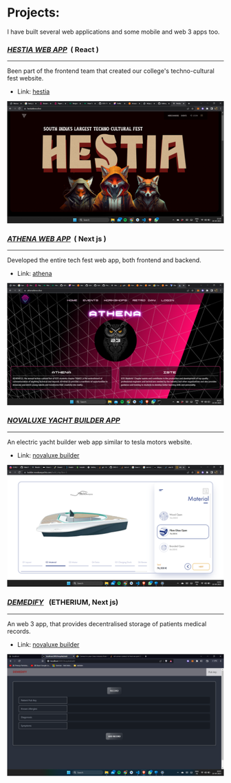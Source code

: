 # Projects:

I have built several web applications and some mobile and web 3 apps too.

<h3><u><strong><i>HESTIA WEB APP</i></strong></u> &nbsp;( React )</h3>
<hr />

Been part of the frontend team that created our college's techno-cultural fest website.

- Link: <a href="https://hestiatkmce.live/" target="_blank">hestia<a/>

![Hestia](/assets/hestia.png)
  
  
<h3><u><strong><i>ATHENA WEB APP</i></strong></u> &nbsp;( Next js )</h3>
<hr />

Developed the entire tech fest web app, both frontend and backend.

- Link: <a href="https://athenatkmce.live/" target="_blank">athena<a/>

![Athena](/assets/athena.png)


<h3><u><strong><i>NOVALUXE YACHT BUILDER APP</i></strong></u> &nbsp;</h3>
<hr />

An electric yacht builder web app similar to tesla motors website.

- Link: <a href="https://www.builder.novaluxeyachts.com/" target="_blank">novaluxe builder<a/>

![Novaluxe yachts](/assets/novaluxe.png)


<h3><u><strong><i>DEMEDIFY</i></strong></u> &nbsp; (ETHERIUM, Next js)</h3>
<hr />

An web 3 app, that provides decentralised storage of patients medical records.

- Link: <a href="https://github.com/VakuTheDaku/submission-template" target="_blank">novaluxe builder<a/>

![Demedify](/assets/demed.png)
